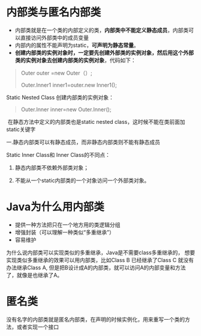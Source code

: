 # 内部类与匿名内部类

* 内部类就是在一个类的内部定义的类，**内部类中不能定义静态成员**，内部类可以直接访问外部类中的成员变量
* 内部内的属性不能声明为static，**可声明为静态常量**。
* **创建内部类的实例对象时，一定要先创建外部类的实例对象，然后用这个外部类的实例对象去创建内部类的实例对象**，代码如下：

> Outer outer =new Outer（）;
>
> Outer.Inner1 inner1=outer.new Inner1();

Static Nested Class 创建内部类的实例对象：

> Outer.Inner inner=new Outer.Inner();

 在静态方法中定义的内部类也是static nested class，这时候不能在类前面加static关键字

一.静态内部类可以有静态成员，而非静态内部类则不能有静态成员

Static Inner Class和 Inner Class的不同点：

1. 静态内部类不依赖外部类对象；

2. 不能从一个static内部类的一个对象访问一个外部类对象。

# Java为什么用内部类

- 提供一种方法把只在一个地方用的类逻辑分组
- 增强封装（可以理解一种类似“多重继承”）
- 容易维护

为什么说内部类可以实现类似的多重继承，Java是不需要class多重继承的， 想要实现类似多重继承的效果可以用内部类，比如Class B 已经继承了Class C 就没有办法继承Class A, 但是把B设计成A的内部类，就可以访问A的内部变量和方法了，就像是也继承了A。

#  匿名类

没有名字的内部类就是匿名内部类，在声明的时候实例化，用来重写一个类的方法，或者实现一个接口

 

 

 

 

 